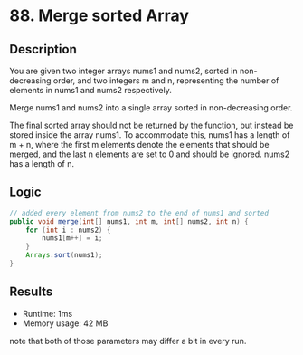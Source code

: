 # 88. Merge sorted Array

## Description
You are given two integer arrays nums1 and nums2, sorted in non-decreasing order, and two integers m and n, representing the number of elements in nums1 and nums2 respectively.

Merge nums1 and nums2 into a single array sorted in non-decreasing order.

The final sorted array should not be returned by the function, but instead be stored inside the array nums1. To accommodate this, nums1 has a length of m + n, where the first m elements denote the elements that should be merged, and the last n elements are set to 0 and should be ignored. nums2 has a length of n.

## Logic

```java
// added every element from nums2 to the end of nums1 and sorted 
public void merge(int[] nums1, int m, int[] nums2, int n) {
    for (int i : nums2) {
        nums1[m++] = i;
    }
    Arrays.sort(nums1);
}
```

## Results

- Runtime: 1ms
- Memory usage: 42 MB

note that both of those parameters may differ a bit in every run.
